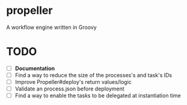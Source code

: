 # propeller
A workflow engine written in Groovy


# TODO
- [ ] **Documentation**
- [ ] Find a way to reduce the size of the processes's and task's IDs
- [ ] Improve Propeller#deploy's return values/logic
- [ ] Validate an process.json before deployment
- [ ] Find a way to enable the tasks to be delegated at instantiation time